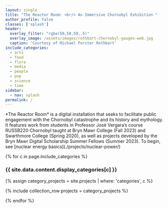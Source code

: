 ```yaml
---
layout: single
title: "The Reactor Room: <br/> An Immersive Chornobyl Exhibition "
author_profile: false
classes: ['splash']
header:
  overlay_filter: "rgba(50,50,50,.5)"
  overlay_image: /assets/images/rothbart-chernobyl-gauges-web.jpg
  caption: 'Courtesy of Michael Forster Rothbart'
include_categories:   
  - arts
  - food
  - flora
  - media
  - people
  - pop
  - science
  - time
sidebar:
  - nav: splash
permalink: /
---
```



<div id="mission" markdown="1">
  *The Reactor Room* is a digital installation that seeks to facilitate public engagement with the Chornobyl catastrophe and its history and mythology. It features work from students in Professor José Vergara’s course RUSSB220 Chornobyl taught at Bryn Mawr College (Fall 2023) and Swarthmore College (Spring 2020), as well as projects developed by the Bryn Mawr Digital Scholarship Summer Fellows (Summer 2023).
 To begin, see [nuclear energy basics](./projects/nuclear-power/)
</div>

{% for c in page.include_categories %}

<div id="{{ c }}" class="pane">

<h3>{{ site.data.content.display_categories[c] }}</h3>

{% assign category_projects = site.projects | where: 'categories', c  %}

{% include collection_row projects = category_projects  %}
  
</div>

{% endfor %}
